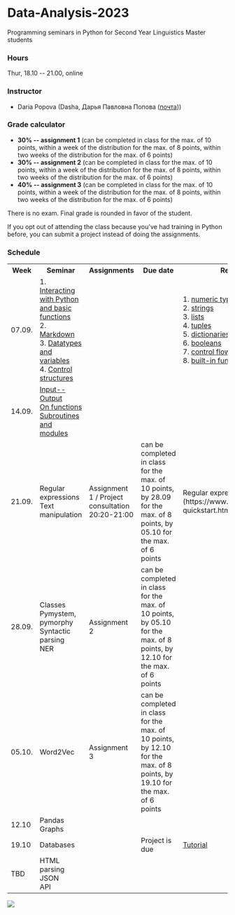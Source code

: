 # Data-Analysis-2023

Programming seminars in Python for Second Year Linguistics Master students

### Hours

Thur, 18.10 -- 21.00, online

### Instructor
* Daria Popova (Dasha, Дарья Павловна Попова ([почта](mailto:daschapopowa@gmail.com)))

### Grade calculator
* **30% -- assignment 1** (can be completed in class for the max. of 10 points, within a week of the distribution for the max. of 8 points, within two weeks of the distribution for the max. of 6 points)
* **30% -- assignment 2** (can be completed in class for the max. of 10 points, within a week of the distribution for the max. of 8 points, within two weeks of the distribution for the max. of 6 points)
* **40% -- assignment 3** (can be completed in class for the max. of 10 points, within a week of the distribution for the max. of 8 points, within two weeks of the distribution for the max. of 6 points)

There is no exam. Final grade is rounded in favor of the student. 

If you opt out of attending the class because you've had training in Python before, you can submit a project instead of doing the assignments.

### Schedule
<table>
  <tr>
    <th>Week</th>
    <th>Seminar</th>
    <th>Assignments</th>
    <th>Due date</th>
    <th>Reference</th>
  </tr>
   <tr>
    <td>07.09. </td>
    <td>1. <a href="https://github.com/dashapopova/Data-Analysis-2023/blob/main/week1/interacting%20with%20python%20and%20basic%20functions.md">Interacting with Python and basic functions</a><br>   
    2. <a href="https://github.com/dashapopova/Data-Analysis-2023/blob/main/week1/markdown.md">Markdown</a><br>
    3. <a href="https://github.com/dashapopova/Data-Analysis-2023/blob/main/week1/datatypes%20and%20variables.md"> Datatypes and variables</a><br>
    4. <a href="https://github.com/dashapopova/Data-Analysis-2023/blob/main/week1/PBSem3.ipynb"> Control structures</a></td>
    <td></td>
    <td></td>
    <td>1. <a href="https://docs.python.org/3.6/library/stdtypes.html#typesnumeric">numeric types</a><br>
      2. <a href="https://docs.python.org/3.6/library/stdtypes.html#string-methods">strings</a><br>
      3. <a href="https://docs.python.org/3.6/tutorial/datastructures.html">lists</a><br>
      4. <a href="https://docs.python.org/3.6/tutorial/datastructures.html#tuples-and-sequences">tuples</a><br>
      5. <a href="https://docs.python.org/3.6/tutorial/datastructures.html#dictionaries">dictionaries</a><br>
      6. <a href="https://docs.python.org/3.6/library/stdtypes.html#boolean-operators">booleans</a><br>
      7. <a href="https://docs.python.org/3.6/tutorial/controlflow.html">control flow tools</a><br>
      8. <a href="https://docs.python.org/3.6/library/functions.html">built-in functions</a>
    </td>
  </tr>
  <tr>
    <td>14.09. </td>
    <td><a href="https://github.com/dashapopova/Data-Analysis-2023/blob/main/week2/PBSem4.ipynb">Input--Output</a><br>
      <a href="https://github.com/dashapopova/Data-Analysis-2023/blob/main/week2/OnFunctions.md">On functions</a><br>
      <a href="https://github.com/dashapopova/Data-Analysis-2023/blob/main/week2/PBSem5.ipynb">Subroutines and modules</a>
    </td>
    <td></td>
    <td></td>
    <td>
    </td>
  </tr>
    <td>21.09. </td>
    <td>Regular expressions<br>
      Text manipulation
  </td>
    <td>Assignment 1 / Project consultation 20:20-21:00</td>
    <td>can be completed in class for the max. of 10 points, by 28.09 for the max. of 8 points, by 05.10 for the max. of 6 points</td>
    <td>Regular expressions cheat sheet (https://www.rexegg.com/regex-quickstart.html)</td>
   </tr>
    <tr>
    <td>28.09. </td>
    <td>Classes<br>
Pymystem, pymorphy<br>
Syntactic parsing<br>
NER
    </td>
    <td> Assignment 2 </td>
    <td>can be completed in class for the max. of 10 points, by 05.10 for the max. of 8 points, by 12.10 for the max. of 6 points</td>
    <td>
  </td>
  </tr>
    <tr>
    <td>05.10. </td>
    <td>Word2Vec
  </td>
    <td>Assignment 3</td>
    <td>can be completed in class for the max. of 10 points, by 12.10 for the max. of 8 points, by 19.10 for the max. of 6 points</td>
    <td></td>
  </tr>
    <tr>
    <td>12.10 </td>
    <td>Pandas<br>
     Graphs
  </td>
    <td></td>
  <td></td>
    <td></td>
  </tr>
    <tr>
    <td>19.10</td>
    <td>Databases
  </td>
    <td></td>
    <td>Project is due</td>
    <td><a href="https://sqlbolt.com/lesson/introduction">Tutorial</a></td>
  </tr>
  </tr>
    <tr>
    <td>TBD</td>
    <td>HTML parsing<br>
    JSON<br>
    API</td>
    <td></td>
    <td></td>
    <td></td>
  </tr>
</table>

![](https://kateennals.files.wordpress.com/2016/08/boa-constrictor-little-prince.jpg)

